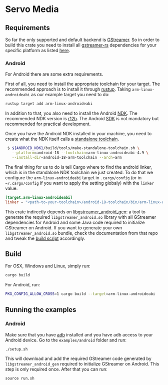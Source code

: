 # Servo Media

## Requirements
So far the only supported and default backend is
[GStreamer](http://gstreamer.freedesktop.org/).
So in order to build  this crate you need to install all
[gstreamer-rs](https://github.com/sdroege/gstreamer-rs) dependencies for your
specific platform as listed
[here](https://github.com/sdroege/gstreamer-rs#installation).

### Android
For Android there are some extra requirements.

First of all, you need to install the appropriate toolchain for your target.
The recommended approach is to install it through
[rustup](https://www.rustup.rs/). Taking `arm-linux-androideabi` as our example
target you need to do:

```bash
rustup target add arm-linux-androideabi
```

In addition to that, you also need to install the Android
[NDK](https://developer.android.com/ndk/guides/index.html#install).
The recommended NDK version is
[r12b](https://developer.android.com/ndk/downloads/older_releases.html). The
Android [SDK](https://developer.android.com/studio/index.html) is not mandatory
but recommended for practical development.

Once you have the Android NDK installed in your machine, you need to create
what the NDK itself calls a
[standalone toolchain](https://developer.android.com/ndk/guides/standalone_toolchain.html).

```bash
 $ ${ANDROID_NDK}/build/tools/make-standalone-toolchain.sh \
   --platform=android-18 --toolchain=arm-linux-androideabi-4.9 \
   --install-dir=android-18-arm-toolchain --arch=arm
```

The final thing for us to do is tell Cargo where to find the android linker,
which is in the standalone NDK toolchain we just created. To do that we
configure the `arm-linux-androideabi` target in `.cargo/config` (or in
`~/.cargo/config` if you want to apply the setting globaly) with the `linker`
value.

```toml
[target.arm-linux-androideabi]
linker = "<path-to-your-toolchain>/android-18-toolchain/bin/arm-linux-androideabi-gcc"
```

This crate indirectly depends on
[libgstreamer_android_gen](https://github.com/ferjm/libgstreamer_android_gen):
a tool to generate the required `libgstreamer_android.so` library with all
GStreamer dependencies for Android and some Java code required to initialize
GStreamer on Android. If you want to generate your own `libgstreamer_android.so`
bundle, check the documentation from that repo and tweak the
[build script](https://github.com/ferjm/media/blob/master/build.rs#L19) accordingly.

## Build
For OSX, Windows and Linux, simply run:
```bash
cargo build
```
For Android, run:
```bash
PKG_CONFIG_ALLOW_CROSS=1 cargo build --target=arm-linux-androideabi
```

## Running the examples
### Android
Make sure that you have [adb](https://developer.android.com/studio/command-line/adb.html)
installed and you have adb access to your
Android device. Go to the `examples/android` folder and run:
```ssh
./setup.sh
```
This will download and add the required GStreamer code generated by
`libgstreamer_android_gen` required to initialize GStreamer on Android. This
step is only required once. After that you can run:
```ssh
source run.sh
```
